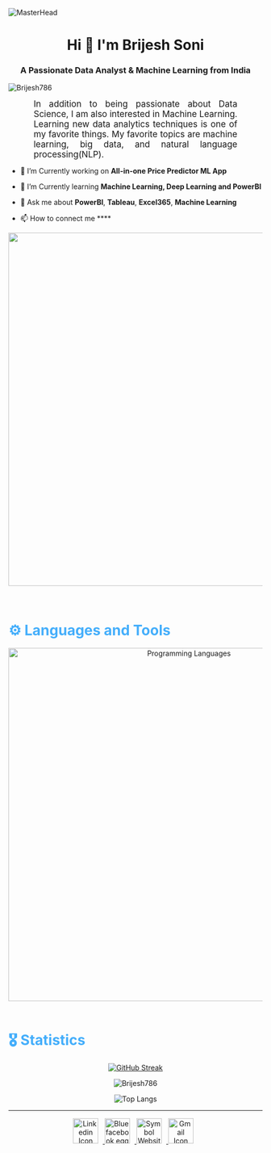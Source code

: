 ![MasterHead](https://editor.analyticsvidhya.com/uploads/17847clicdata.gif)
<h1 align="center">Hi 🙋 I'm Brijesh Soni</h1>
<h3 align="center">A Passionate Data Analyst & Machine Learning from India</h3>

<p align="left"> <img src="https://komarev.com/ghpvc/?username=Birjesh786&label=Profile%20views&color=0e75b6&style=flat" alt="Brijesh786" /> </p>



<p align:"center" style="text-align: justify; margin: 0 50px; font-size: 17px;" >
   In addition to being passionate about Data Science, I am also interested in Machine Learning. Learning new data analytics techniques is one of my favorite things. My favorite topics are machine learning, big data, and natural language processing(NLP).
<br>

- 🔭 I’m Currently working on **All-in-one Price Predictor ML App**

- 🌱 I’m Currently learning **Machine Learning, Deep Learning and PowerBI**

- 💬 Ask me about **PowerBI**, **Tableau**, **Excel365**, **Machine Learning**

- 📫 How to connect me ****

<p align="center"> <img width="700px" src="https://blog.qatestlab.com/wp-content/uploads/2020/01/ML_example.gif"/> </p>




<br>
<!-- Languages and Tools -->

<h1 style="color: #44AEFB">⚙️ Languages and Tools</h1>
<div align="center" style="display:block;">
    <img width="700px" alt="Programming Languages" src="https://futureacad.com/wp-content/uploads/2022/08/Asset-2-768x314.png"/> 
</div>
<br>


<h1 style="color: #44AEFB">🎖️ Statistics</h1>
<div align="center" style="display:block;">

[![GitHub Streak](https://streak-stats.demolab.com/?user=Brijesh786&theme=vue)](https://git.io/streak-stats)
   

<p><img align="top" src="https://github-readme-stats.vercel.app/api?username=Brijesh786&show_icons=true&locale=en&theme=vue" alt="Brijesh786" /></p>
   
   
   ![Top Langs](https://github-readme-stats.vercel.app/api/top-langs/?username=Brijesh786&theme=vue)
   
---
<!-- Begin Footer -->
<!-- Icons Resources -->
<!-- https://devicon.dev/ -->
<div class="footer" align="center" style="margin:15px;">
    <a href="https://www.linkedin.com/in/brijeshsoni007/" target="_blank">
        <img  style="margin:0 9px 9px 0;" src="https://www.freeiconspng.com/uploads/linkedin-icon-png-transparent-images--pictures--becuo-4.png" width="50" alt="Linkedin Icon Png Transparent Images & Pictures Becuo"/>
    </a>
    <a href="https://www.facebook.com/brijesh.soni786" target="_blank">
        <img style="margin:0 9px 9px 0;" src="https://www.freeiconspng.com/uploads/facebook-icon-related-keywords--suggestions--facebook-icon-long-tail--23.png" width="50" alt="Blue facebook egg logo"/>
    </a>
    <a href="xyz.com" target="_blank">
        <img style="margin:0 9px 9px 0;" src="https://www.freeiconspng.com/uploads/website-icon-5.png" width="50" alt="Symbol Website Icon" alt="website" width="30px"/>
    </a>
    <a href="brijeshsoni121272@gmail.com" target="_blank">
        <img style="margin:0 9px 9px 0;" src="https://www.freeiconspng.com/uploads/gmail-logo-icon-4.png" width="50" alt="Gmail Icon Svg"/>
    </a>
</div>
<!-- End Footer -->























